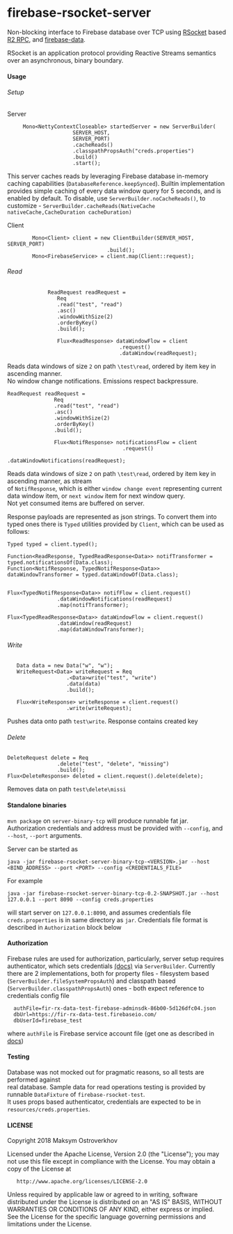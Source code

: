 # firebase-rsocket-server

Non-blocking interface to Firebase database over TCP using [RSocket](https://github.com/rsocket/rsocket) based [R2 RPC](https://github.com/mostroverkhov/r2), and [firebase-data](https://github.com/mostroverkhov/firebase-data-rxjava).  

RSocket is an application protocol providing Reactive Streams semantics over an asynchronous, binary boundary.      
#### Usage
###### Setup
Server
```
     Mono<NettyContextCloseable> startedServer = new ServerBuilder(
                     SERVER_HOST,
                     SERVER_PORT)
                     .cacheReads()
                     .classpathPropsAuth("creds.properties")
                     .build()
                     .start();
```

This server caches reads by leveraging Firebase database in-memory caching capabilities (`DatabaseReference.keepSynced`).
Builtin implementation provides simple caching of every data window query for
5 seconds, and is enabled by default. To disable, use `ServerBuilder.noCacheReads()`, to customize - 
`ServerBuilder.cacheReads(NativeCache nativeCache,CacheDuration cacheDuration)`

Client
```
        Mono<Client> client = new ClientBuilder(SERVER_HOST, SERVER_PORT)
                                .build();
        Mono<FirebaseService> = client.map(Client::request);                        
```
###### Read
 ```
              ReadRequest readRequest =
                 Req
                 .read("test", "read")
                 .asc()
                 .windowWithSize(2)
                 .orderByKey()
                 .build();
                 
                 Flux<ReadResponse> dataWindowFlow = client
                                     .request()
                                     .dataWindow(readRequest);
 ```
 Reads data windows of size `2` on path `\test\read`, ordered by item key in ascending manner.  
 No window change notifications. Emissions respect backpressure.
 
 ```
 ReadRequest readRequest = 
                Req
                .read("test", "read")
                .asc()
                .windowWithSize(2)
                .orderByKey()
                .build();
                
                Flux<NotifResponse> notificationsFlow = client
                                      .request()
                                      .dataWindowNotifications(readRequest);
 ```
 Reads data windows of size `2` on path `\test\read`, ordered by item key in ascending manner, as stream   
 of `NotifResponse`, which is either `window change event` representing current data window item, or `next window` item for next window query.   
 Not yet consumed items are buffered on server.   
 
 Response payloads are represented as json strings. To convert them into typed ones there is `Typed` utilities provided by `Client`, which can be used as follows:
 
 ```
 Typed typed = client.typed();
 
 Function<ReadResponse, TypedReadResponse<Data>> notifTransformer = typed.notificationsOf(Data.class);
 Function<NotifResponse, TypedNotifResponse<Data>> dataWindowTransformer = typed.dataWindowOf(Data.class);
         
 
 Flux<TypedNotifResponse<Data>> notifFlow = client.request()
                 .dataWindowNotifications(readRequest)
                 .map(notifTransformer);
                 
 Flux<TypedReadResponse<Data>> dataWindowFlow = client.request()
                 .dataWindow(readRequest)
                 .map(dataWindowTransformer);          
 ```
 
###### Write
```
   Data data = new Data("w", "w");
   WriteRequest<Data> writeRequest = Req
                   .<Data>write("test", "write")
                   .data(data)
                   .build();
   
   Flux<WriteResponse> writeResponse = client.request()
                   .write(writeRequest);
 ```
 Pushes data onto path `test\write`. Response contains created key 
 
 ###### Delete
 ```
 DeleteRequest delete = Req
                 .delete("test", "delete", "missing")
                 .build();
 Flux<DeleteResponse> deleted = client.request().delete(delete);
 ```
 Removes data on path `test\delete\missi`

#### Standalone binaries
`mvn package` on `server-binary-tcp` will produce runnable fat jar. Authorization credentials and address must be provided with `--config`, and `--host`, `--port` arguments.   

Server can be started as    
```
java -jar firebase-rsocket-server-binary-tcp-<VERSION>.jar --host <BIND_ADDRESS> --port <PORT> --config <CREDENTIALS_FILE>
```    

For example
```
java -jar firebase-rsocket-server-binary-tcp-0.2-SNAPSHOT.jar --host 127.0.0.1 --port 8090 --config creds.properties
```
will start server on `127.0.0.1:8090`, and assumes credentials file `creds.properties` is in same directory as `jar`. Credentials file format is described in `Authorization` block below
    
#### Authorization

Firebase rules are used for authorization, particularly, server setup requires authenticator, which
sets credentials [(docs)](https://firebase.google.com/docs/database/admin/start) via `ServerBuilder`.
Currently there are 2 implementations, both for property files - filesystem based (`ServerBuilder.fileSystemPropsAuth`) and classpath based (`ServerBuilder.classpathPropsAuth`) ones - both expect reference to credentials config file
 ```
   authFile=fir-rx-data-test-firebase-adminsdk-86b00-5d126dfc04.json
   dbUrl=https://fir-rx-data-test.firebaseio.com/
   dbUserId=firebase_test 
 ```
where `authFile` is Firebase service account file (get one as described in [docs](https://firebase.google.com/docs/admin/setup))    

#### Testing

 Database was not mocked out for pragmatic reasons, so all tests are performed against   
 real database. Sample data for read operations testing is provided by runnable `DataFixture` of `firebase-rsocket-test`.    
 It uses props based authenticator, credentials are expected to be in `resources/creds.properties`.
   
#### LICENSE
Copyright 2018 Maksym Ostroverkhov

   Licensed under the Apache License, Version 2.0 (the "License");
   you may not use this file except in compliance with the License.
   You may obtain a copy of the License at

       http://www.apache.org/licenses/LICENSE-2.0

   Unless required by applicable law or agreed to in writing, software
   distributed under the License is distributed on an "AS IS" BASIS,
   WITHOUT WARRANTIES OR CONDITIONS OF ANY KIND, either express or implied.
   See the License for the specific language governing permissions and
   limitations under the License.

